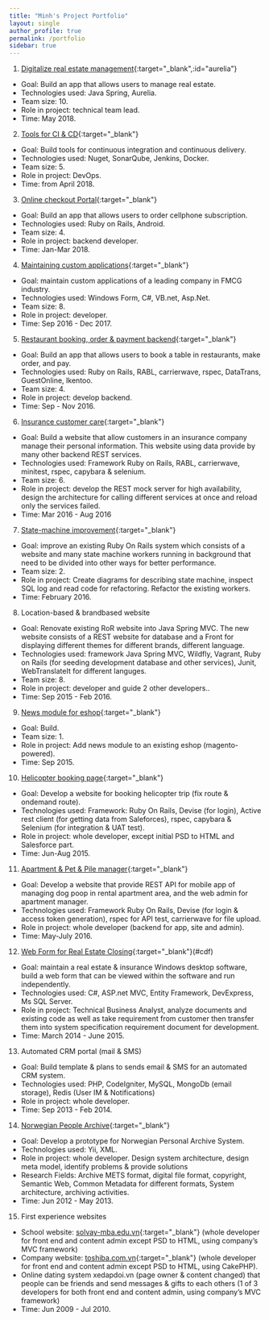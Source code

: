 ```yaml
---
title: "Minh's Project Portfolio"
layout: single
author_profile: true
permalink: /portfolio
sidebar: true
---
```

1.  [Digitalize real estate management](https://openwt.com/en/cases/increasing-efficiency-real-estate-through-360-customer-view){:target="_blank",:id="aurelia"}
* Goal: Build an app that allows users to manage real estate.
* Technologies used: Java Spring, Aurelia.
* Team size: 10.
* Role in project: technical team lead.
* Time: May 2018.
2.  [Tools for CI & CD](https://openwt.com/en/cases/winning-digital-age-devops){:target="_blank"}
* Goal: Build tools for continuous integration and continuous delivery.
* Technologies used: Nuget, SonarQube, Jenkins, Docker.
* Team size: 5.
* Role in project: DevOps.
* Time: from April 2018.
3.  [Online checkout Portal](https://openwt.com/en/cases/boosting-e-commerce-conversion-rates-streamlined-sales-funnel){:target="_blank"}
* Goal: Build an app that allows users to order cellphone subscription.
* Technologies used: Ruby on Rails, Android.
* Team size: 4.
* Role in project: backend developer.
* Time: Jan-Mar 2018.
4.  [Maintaining custom applications](https://openwt.com/en/cases/maintaining-aging-portfolio-over-100-custom-applications-without-impacting-users-satisfaction){:target="_blank"}
* Goal: maintain custom applications of a leading company in FMCG industry.
* Technologies used: Windows Form, C#, VB.net, Asp.Net.
* Team size: 8.
* Role in project: developer.
* Time: Sep 2016 - Dec 2017.
5.  [Restaurant booking, order & payment backend](https://openwt.com/en/cases/reinventing-hospitality-through-technology){:target="_blank"}
* Goal: Build an app that allows users to book a table in restaurants, make order, and pay.
* Technologies used: Ruby on Rails, RABL, carrierwave, rspec, DataTrans, GuestOnline, Ikentoo.
* Team size: 4.
* Role in project: develop backend.
* Time: Sep - Nov 2016.
6. [Insurance customer care](https://openwt.com/en/cases/fast-tracking-atupri-customer-portal-our-agile-methodology?language=en){:target="_blank"}
* Goal: Build a website that allow customers in an insurance company manage their personal information. This website using data provide by
many other backend REST services.
* Technologies used: Framework Ruby on Rails, RABL, carrierwave, minitest, rspec, capybara & selenium.
* Team size: 6.
* Role in project: develop the REST mock server for high availability, design the architecture for calling different services at once and reload only the services failed.
* Time: Mar 2016 - Aug 2016
7. [State-machine improvement](https://openwt.com/en/cases/building-fully-integrated-sales-process-switzerlands-leading-private-jet-broker){:target="_blank"}
* Goal: improve an existing Ruby On Rails system which consists of a website and many state machine workers running in background that need to be divided into other ways for better performance.
* Team size: 2.
* Role in project: Create diagrams for describing state machine, inspect SQL log and read code for refactoring. Refactor the existing workers.
* Time: February 2016.
8. Location-based & brandbased website
* Goal: Renovate existing RoR website into Java Spring MVC. The new website consists of a REST website for database and a Front for displaying different themes for different brands, different language.
* Technologies used: framework Java Spring MVC, Wildfly, Vagrant, Ruby on Rails (for seeding development database and other services), Junit, WebTranslateIt for different languges.
* Team size: 8.
* Role in project: developer and guide 2 other developers..
* Time: Sep 2015 - Feb 2016.
9. [News module for eshop](https://openwt.com/en/cases/launch-m-budgets-new-responsive-e-commerce-platform){:target="_blank"}
* Goal: Build.
* Team size: 1.
* Role in project: Add news module to an existing eshop (magento-powered).
* Time: Sep 2015.
10. [Helicopter booking page](https://openwt.com/en/cases/building-fully-integrated-sales-process-switzerlands-leading-private-jet-broker){:target="_blank"}
* Goal: Develop a website for booking helicopter trip (fix route & ondemand route).
* Technologies used: Framework: Ruby On Rails, Devise (for login), Active rest client (for getting data from Saleforces), rspec, capybara & Selenium (for integration & UAT test).
* Role in project: whole developer, except initial PSD to HTML and Salesforce part.
* Time: Jun-Aug 2015.
11. [Apartment & Pet & Pile manager](http://npr4dogs.com/){:target="_blank"}
* Goal: Develop a website that provide REST API for mobile app of managing dog poop in rental apartment area, and the web admin for apartment manager.
* Technologies used: Framework Ruby On Rails, Devise (for login & access token generation), rspec for API test, carrierwave for file upload.
* Role in project: whole developer (backend for app, site and admin).
* Time: May-July 2016.
12. [Web Form for Real Estate Closing](http://www.consumerfinance.gov/policy-compliance/guidance/implementation-guidance/tila-respa-disclosure-rule/){:target="_blank"}(#cdf)
* Goal: maintain a real estate & insurance Windows desktop software, build a web form that can be viewed within the software and run independently.
* Technologies used: C#, ASP.net MVC, Entity Framework, DevExpress, Ms SQL Server.
* Role in project: Technical Business Analyst, analyze documents and existing code as well as take requirement from customer then transfer them into system specification requirement document for development.
* Time: March 2014 - June 2015.
13. Automated CRM portal (mail & SMS)
* Goal: Build template & plans to sends email & SMS for an automated CRM system.
* Technologies used: PHP, CodeIgniter, MySQL, MongoDb (email storage), Redis (User IM & Notifications)
* Role in project: whole developer.
* Time: Sep 2013 - Feb 2014.
14. [Norwegian People Archive](http://abdallah.hiof.no/mediarkiv/prosjektbeskrivelse/mediearkiv.pdf){:target="_blank"}
* Goal: Develop a prototype for Norwegian Personal Archive System.
* Technologies used: Yii, XML.
* Role in project: whole developer. Design system architecture, design meta model, identify problems & provide solutions
* Research Fields: Archive METS format, digital file format, copyright, Semantic Web, Common Metadata for different formats, System architecture, archiving activities.
* Time: Jun 2012 - May 2013.
15. First experience websites
* School website: [solvay-mba.edu.vn](http://solvay-mba.edu.vn){:target="_blank"} (whole developer for front end and content admin except PSD to HTML, using company’s MVC framework)
* Company website: [toshiba.com.vn](http://toshiba.com.vn){:target="_blank"} (whole developer for front end and content admin except PSD to HTML, using CakePHP).
* Online dating system xedapdoi.vn (page owner & content changed) that people can be friends and send messages & gifts to each others (1 of 3 developers for both front end and content admin, using company’s MVC framework)
* Time: Jun 2009 - Jul 2010.
